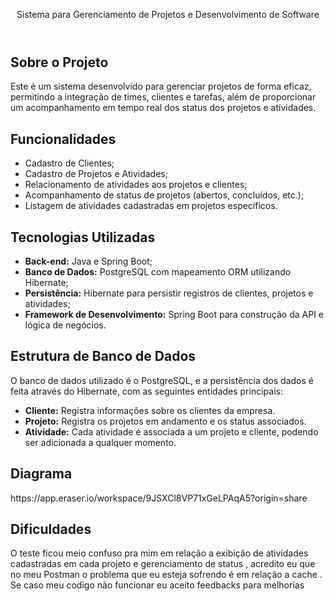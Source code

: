 
<header>
    <p>Sistema para Gerenciamento de Projetos e Desenvolvimento de Software</p>
</header>

<section>
    <div class="content">
        <h2>Sobre o Projeto</h2>
        <p>Este é um sistema desenvolvido para gerenciar projetos de forma eficaz, permitindo a integração de times, clientes e tarefas, além de proporcionar um acompanhamento em tempo real dos status dos projetos e atividades.</p>

<h2>Funcionalidades</h2>
        <ul>
            <li>Cadastro de Clientes;</li>
            <li>Cadastro de Projetos e Atividades;</li>
            <li>Relacionamento de atividades aos projetos e clientes;</li>
            <li>Acompanhamento de status de projetos (abertos, concluídos, etc.);</li>
            <li>Listagem de atividades cadastradas em projetos específicos.</li>
        </ul>

<h2>Tecnologias Utilizadas</h2>
        <ul>
            <li><strong>Back-end:</strong> Java e Spring Boot;</li>
            <li><strong>Banco de Dados:</strong> PostgreSQL com mapeamento ORM utilizando Hibernate;</li>
            <li><strong>Persistência:</strong> Hibernate para persistir registros de clientes, projetos e atividades;</li>
            <li><strong>Framework de Desenvolvimento:</strong> Spring Boot para construção da API e lógica de negócios.</li>
        </ul>

<h2>Estrutura de Banco de Dados</h2>
        <p>O banco de dados utilizado é o PostgreSQL, e a persistência dos dados é feita através do Hibernate, com as seguintes entidades principais:</p>
        <ul>
            <li><strong>Cliente:</strong> Registra informações sobre os clientes da empresa.</li>
            <li><strong>Projeto:</strong> Registra os projetos em andamento e os status associados.</li>
            <li><strong>Atividade:</strong> Cada atividade é associada a um projeto e cliente, podendo ser adicionada a qualquer momento.</li>
        </ul>
<h2>Diagrama</h2>
https://app.eraser.io/workspace/9JSXCl8VP71xGeLPAqA5?origin=share
<h2>Dificuldades</h2>
<p>O teste ficou meio confuso pra mim em relação a exibição de atividades cadastradas em cada projeto e gerenciamento de status , acredito eu que no meu Postman o problema que eu esteja sofrendo é em relação a cache . Se caso meu codigo não funcionar eu aceito feedbacks para melhorias</p>

